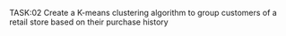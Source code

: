  TASK:02 Create a K-means clustering algorithm to group customers of a retail store based on their purchase history
